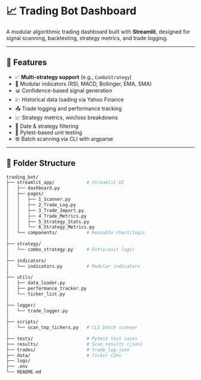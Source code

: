 # 📈 Trading Bot Dashboard

A modular algorithmic trading dashboard built with **Streamlit**, designed for signal scanning, backtesting, strategy metrics, and trade logging.

---

## 🔧 Features

- ✅ **Multi-strategy support** (e.g., `ComboStrategy`)
- 🧠 Modular indicators (RSI, MACD, Bollinger, EMA, SMA)
- 📊 Confidence-based signal generation
- 💹 Historical data loading via Yahoo Finance
- 📤 Trade logging and performance tracking
- 📈 Strategy metrics, win/loss breakdowns
- 📅 Date & strategy filtering
- 🧪 Pytest-based unit testing
- ⚙️ Batch scanning via CLI with argparse

---

## 📁 Folder Structure

```bash
trading_bot/
├── streamlit_app/            # Streamlit UI
│   ├── dashboard.py
│   ├── pages/
│   │   ├── 1_Scanner.py
│   │   ├── 2_Trade_Log.py
│   │   ├── 3_Trade_Import.py
│   │   ├── 4_Trade_Metrics.py
│   │   ├── 5_Strategy_Stats.py
│   │   └── 6_Strategy_Metrics.py
│   └── components/           # Reusable chart/logic
│
├── strategy/
│   └── combo_strategy.py     # Entry/exit logic
│
├── indicators/
│   └── indicators.py         # Modular indicators
│
├── utils/
│   ├── data_loader.py
│   ├── performance_tracker.py
│   └── ticker_list.py
│
├── logger/
│   └── trade_logger.py
│
├── scripts/
│   └── scan_top_tickers.py   # CLI batch scanner
│
├── tests/                    # Pytest test cases
├── results/                  # Scan results (json)
├── trades/                   # trade_log.json
├── data/                     # Ticker CSVs
├── logs/
├── .env
└── README.md
